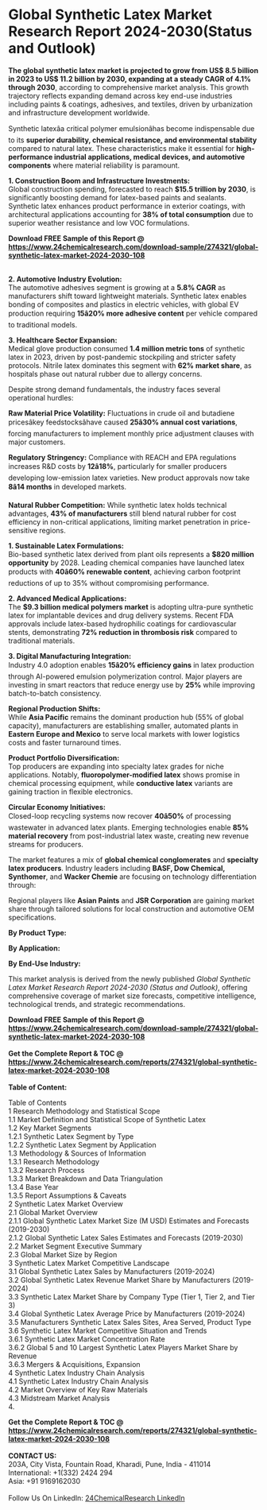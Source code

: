 <h1>Global Synthetic Latex Market Research Report 2024-2030(Status and Outlook)</h1><p><strong>The global synthetic latex market is projected to grow from US$ 8.5 billion in 2023 to US$ 11.2 billion by 2030, expanding at a steady CAGR of 4.1% through 2030</strong>, according to comprehensive market analysis. This growth trajectory reflects expanding demand across key end-use industries including paints &amp; coatings, adhesives, and textiles, driven by urbanization and infrastructure development worldwide.</p><p>Synthetic latexâa critical polymer emulsionâhas become indispensable due to its <strong>superior durability, chemical resistance, and environmental stability</strong> compared to natural latex. These characteristics make it essential for <strong>high-performance industrial applications, medical devices, and automotive components</strong> where material reliability is paramount.</p><p><strong>1. Construction Boom and Infrastructure Investments:</strong><br>
Global construction spending, forecasted to reach <strong>$15.5 trillion by 2030</strong>, is significantly boosting demand for latex-based paints and sealants. Synthetic latex enhances product performance in exterior coatings, with architectural applications accounting for <strong>38% of total consumption</strong> due to superior weather resistance and low VOC formulations.</p><div><b>Download FREE Sample of this Report @ 
            <a href="https://www.24chemicalresearch.com/download-sample/274321/global-synthetic-latex-market-2024-2030-108">
            https://www.24chemicalresearch.com/download-sample/274321/global-synthetic-latex-market-2024-2030-108</a></b></div><br><p><strong>2. Automotive Industry Evolution:</strong><br>
The automotive adhesives segment is growing at a <strong>5.8% CAGR</strong> as manufacturers shift toward lightweight materials. Synthetic latex enables bonding of composites and plastics in electric vehicles, with global EV production requiring <strong>15â20% more adhesive content</strong> per vehicle compared to traditional models.</p><p><strong>3. Healthcare Sector Expansion:</strong><br>
Medical glove production consumed <strong>1.4 million metric tons</strong> of synthetic latex in 2023, driven by post-pandemic stockpiling and stricter safety protocols. Nitrile latex dominates this segment with <strong>62% market share</strong>, as hospitals phase out natural rubber due to allergy concerns.</p><p>Despite strong demand fundamentals, the industry faces several operational hurdles:</p><p><strong>Raw Material Price Volatility:</strong> Fluctuations in crude oil and butadiene pricesâkey feedstocksâhave caused <strong>25â30% annual cost variations</strong>, forcing manufacturers to implement monthly price adjustment clauses with major customers.</p><p><strong>Regulatory Stringency:</strong> Compliance with REACH and EPA regulations increases R&amp;D costs by <strong>12â18%</strong>, particularly for smaller producers developing low-emission latex varieties. New product approvals now take <strong>8â14 months</strong> in developed markets.</p><p><strong>Natural Rubber Competition:</strong> While synthetic latex holds technical advantages, <strong>43% of manufacturers</strong> still blend natural rubber for cost efficiency in non-critical applications, limiting market penetration in price-sensitive regions.</p><p><strong>1. Sustainable Latex Formulations:</strong><br>
Bio-based synthetic latex derived from plant oils represents a <strong>$820 million opportunity</strong> by 2028. Leading chemical companies have launched latex products with <strong>40â60% renewable content</strong>, achieving carbon footprint reductions of up to 35% without compromising performance.</p><p><strong>2. Advanced Medical Applications:</strong><br>
The <strong>$9.3 billion medical polymers market</strong> is adopting ultra-pure synthetic latex for implantable devices and drug delivery systems. Recent FDA approvals include latex-based hydrophilic coatings for cardiovascular stents, demonstrating <strong>72% reduction in thrombosis risk</strong> compared to traditional materials.</p><p><strong>3. Digital Manufacturing Integration:</strong><br>
Industry 4.0 adoption enables <strong>15â20% efficiency gains</strong> in latex production through AI-powered emulsion polymerization control. Major players are investing in smart reactors that reduce energy use by <strong>25%</strong> while improving batch-to-batch consistency.</p><p><strong>Regional Production Shifts:</strong><br>
	While <strong>Asia Pacific</strong> remains the dominant production hub (55% of global capacity), manufacturers are establishing smaller, automated plants in <strong>Eastern Europe and Mexico</strong> to serve local markets with lower logistics costs and faster turnaround times.</p><p><strong>Product Portfolio Diversification:</strong><br>
	Top producers are expanding into specialty latex grades for niche applications. Notably, <strong>fluoropolymer-modified latex</strong> shows promise in chemical processing equipment, while <strong>conductive latex</strong> variants are gaining traction in flexible electronics.</p><p><strong>Circular Economy Initiatives:</strong><br>
	Closed-loop recycling systems now recover <strong>40â50%</strong> of processing wastewater in advanced latex plants. Emerging technologies enable <strong>85% material recovery</strong> from post-industrial latex waste, creating new revenue streams for producers.</p><p>The market features a mix of <strong>global chemical conglomerates</strong> and <strong>specialty latex producers</strong>. Industry leaders including <strong>BASF, Dow Chemical, Synthomer</strong>, and <strong>Wacker Chemie</strong> are focusing on technology differentiation through:</p><p>Regional players like <strong>Asian Paints</strong> and <strong>JSR Corporation</strong> are gaining market share through tailored solutions for local construction and automotive OEM specifications.</p><p><strong>By Product Type:</strong></p><p><strong>By Application:</strong></p><p><strong>By End-Use Industry:</strong></p><p>This market analysis is derived from the newly published <em>Global Synthetic Latex Market Research Report 2024-2030 (Status and Outlook)</em>, offering comprehensive coverage of market size forecasts, competitive intelligence, technological trends, and strategic recommendations.</p><div><b>Download FREE Sample of this Report @ 
            <a href="https://www.24chemicalresearch.com/download-sample/274321/global-synthetic-latex-market-2024-2030-108">
            https://www.24chemicalresearch.com/download-sample/274321/global-synthetic-latex-market-2024-2030-108</a></b></div><br><div><b>Get the Complete Report & TOC @ 
            <a href="https://www.24chemicalresearch.com/reports/274321/global-synthetic-latex-market-2024-2030-108">
            https://www.24chemicalresearch.com/reports/274321/global-synthetic-latex-market-2024-2030-108</a></b></div><br>
            <b>Table of Content:</b><p>Table of Contents<br />
1 Research Methodology and Statistical Scope<br />
1.1 Market Definition and Statistical Scope of Synthetic Latex<br />
1.2 Key Market Segments<br />
1.2.1 Synthetic Latex Segment by Type<br />
1.2.2 Synthetic Latex Segment by Application<br />
1.3 Methodology & Sources of Information<br />
1.3.1 Research Methodology<br />
1.3.2 Research Process<br />
1.3.3 Market Breakdown and Data Triangulation<br />
1.3.4 Base Year<br />
1.3.5 Report Assumptions & Caveats<br />
2 Synthetic Latex Market Overview<br />
2.1 Global Market Overview<br />
2.1.1 Global Synthetic Latex Market Size (M USD) Estimates and Forecasts (2019-2030)<br />
2.1.2 Global Synthetic Latex Sales Estimates and Forecasts (2019-2030)<br />
2.2 Market Segment Executive Summary<br />
2.3 Global Market Size by Region<br />
3 Synthetic Latex Market Competitive Landscape<br />
3.1 Global Synthetic Latex Sales by Manufacturers (2019-2024)<br />
3.2 Global Synthetic Latex Revenue Market Share by Manufacturers (2019-2024)<br />
3.3 Synthetic Latex Market Share by Company Type (Tier 1, Tier 2, and Tier 3)<br />
3.4 Global Synthetic Latex Average Price by Manufacturers (2019-2024)<br />
3.5 Manufacturers Synthetic Latex Sales Sites, Area Served, Product Type<br />
3.6 Synthetic Latex Market Competitive Situation and Trends<br />
3.6.1 Synthetic Latex Market Concentration Rate<br />
3.6.2 Global 5 and 10 Largest Synthetic Latex Players Market Share by Revenue<br />
3.6.3 Mergers & Acquisitions, Expansion<br />
4 Synthetic Latex Industry Chain Analysis<br />
4.1 Synthetic Latex Industry Chain Analysis<br />
4.2 Market Overview of Key Raw Materials<br />
4.3 Midstream Market Analysis<br />
4.</p><div><b>Get the Complete Report & TOC @ 
            <a href="https://www.24chemicalresearch.com/reports/274321/global-synthetic-latex-market-2024-2030-108">
            https://www.24chemicalresearch.com/reports/274321/global-synthetic-latex-market-2024-2030-108</a></b></div><br><b>CONTACT US:</b><br>
            203A, City Vista, Fountain Road, Kharadi, Pune, India - 411014<br>
            International: +1(332) 2424 294<br>
            Asia: +91 9169162030 <br><br>
            Follow Us On LinkedIn: <a href="https://www.linkedin.com/company/24chemicalresearch/">24ChemicalResearch LinkedIn</a>